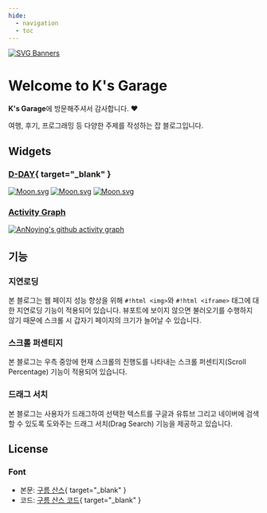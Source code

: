 ```yaml
---
hide:
  - navigation
  - toc
---
```


[![SVG Banners](https://svg-banners.vercel.app/api?type=glitch&text1=K's%20Garage%20👨‍💻&width=800&height=400)](https://github.com/Akshay090/svg-banners)

# Welcome to K's Garage

**K's Garage**에 방문해주셔서 감사합니다. :heart:

여행, 후기, 프로그래밍 등 다양한 주제를 작성하는 잡 블로그입니다.

## Widgets
### [D-DAY](https://github.com/hmu332233/dday.widget "D-Day Widget"){ target="_blank" }

[![Moon.svg](https://dday-widget.minung.dev/widget?text=New%20Year%20%F0%9F%99%82&date=2026-01-01&startDate=2025-01-01&theme=theme1)](https://dday-widget.minung.dev)
[![Moon.svg](https://dday-widget.minung.dev/widget?text=Christmas%20%F0%9F%8E%85&date=2025-12-25&startDate=2025-01-01&theme=theme1)](https://dday-widget.minung.dev)
[![Moon.svg](https://dday-widget.minung.dev/widget?text=Birthday%20%F0%9F%8E%89&date=2025-06-02&startDate=2025-01-01&theme=theme1)](https://dday-widget.minung.dev)

### [Activity Graph](https://github.com/ashutosh00710/github-readme-activity-graph "Activity Graph")

[![AnNoying's github activity graph](https://github-readme-activity-graph.vercel.app/graph?username=AN-NOYING&theme=react)](https://github.com/ashutosh00710/github-readme-activity-graph)

## 기능
### 지연로딩
본 블로그는 웹 페이지 성능 향상을 위해 `#!html <img>`와 `#!html <iframe>` 태그에 대한 지연로딩 기능이 적용되어 있습니다. 뷰포트에 보이지 않으면 불러오기를 수행하지 않기 때문에 스크롤 시 갑자기 페이지의 크기가 늘어날 수 있습니다.

### 스크롤 퍼센티지
본 블로그는 우측 중앙에 현재 스크롤의 진행도를 나타내는 스크롤 퍼센티지(Scroll Percentage) 기능이 적용되어 있습니다.

### 드래그 서치
본 블로그는 사용자가 드래그하여 선택한 텍스트를 구글과 유튜브 그리고 네이버에 검색할 수 있도록 도와주는 드래그 서치(Drag Search) 기능을 제공하고 있습니다.

## License
### Font
- 본문: [구름 산스](https://goorm-sans.goorm.io/ "구름 산스"){ target="_blank" }
- 코드: [구름 산스 코드](https://goorm-sans.goorm.io/ "구름 산스 코드"){ target="_blank" }